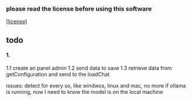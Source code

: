 ### please read the license before using this software

[[license]](LICENSE.md)

## todo

#### 1.

1.1 create an panel admin
1.2 send data to save
1.3 retrieve data from getConfiguration and send to the loadChat

issues:
detect for every so, like windwos, linux and mac, no more
if ollama is running, now I need to know the model is on the local machine
